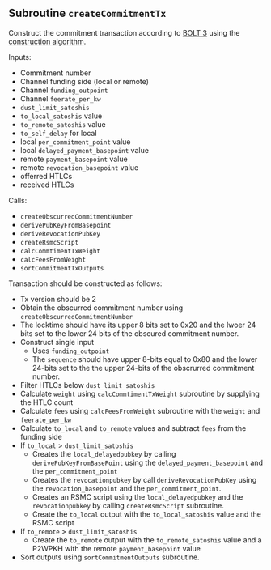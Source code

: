 ## Subroutine `createCommitmentTx`

Construct the commitment transaction according to [BOLT 3](https://github.com/lightning/bolts/blob/master/03-transactions.md#commitment-transaction) using the [construction algorithm](https://github.com/lightning/bolts/blob/master/03-transactions.md#commitment-transaction-construction).

Inputs:

-   Commitment number
-   Channel funding side (local or remote)
-   Channel `funding_outpoint`
-   Channel `feerate_per_kw`
-   `dust_limit_satoshis`
-   `to_local_satoshis` value
-   `to_remote_satoshis` value
-   `to_self_delay` for local
-   local `per_commitment_point` value
-   local `delayed_payment_basepoint` value
-   remote `payment_basepoint` value
-   remote `revocation_basepoint` value
-   offerred HTLCs
-   received HTLCs

Calls:

-   `createObscurredCommitmentNumber`
-   `derivePubKeyFromBasepoint`
-   `deriveRevocationPubKey`
-   `createRsmcScript`
-   `calcCommtimentTxWeight`
-   `calcFeesFromWeight`
-   `sortCommitmentTxOutputs`

Transaction should be constructed as follows:

-   Tx version should be 2
-   Obtain the obscurred commitment number using `createObscurredCommitmentNumber`
-   The locktime should have its upper 8 bits set to 0x20 and the lwoer 24 bits set to the lower 24 bits of the obscured commitment number.
-   Construct single input
    -   Uses `funding_outpoint`
    -   The `sequence` should have upper 8-bits equal to 0x80 and the lower 24-bits set to the the upper 24-bits of the obscrurred commitment number.
-   Filter HTLCs below `dust_limit_satoshis`
-   Calculate `weight` using `calcCommtimentTxWeight` subroutine by supplying the HTLC count
-   Calculate `fees` using `calcFeesFromWeight` subroutine with the `weight` and `feerate_per_kw`
-   Calculate `to_local` and `to_remote` values and subtract `fees` from the funding side
-   If `to_local` > `dust_limit_satoshis`
    -   Creates the `local_delayedpubkey` by calling `derivePubKeyFromBasePoint` using the `delayed_payment_basepoint` and the `per_commitment_point`
    -   Creates the `revocationpubkey` by call `deriveRevocationPubKey` using the `revocation_basepoint` and the `per_commitment_point`.
    -   Creates an RSMC script using the `local_delayedpubkey` and the `revocationpubkey` by calling `createRsmcScript` subroutine.
    -   Create the `to_local` output with the `to_local_satoshis` value and the RSMC script
-   If `to_remote` > `dust_limit_satoshis`
    -   Create the `to_remote` output with the `to_remote_satoshis` value and a P2WPKH with the remote `payment_basepoint` value
-   Sort outputs using `sortCommitmentOutputs` subroutine.
